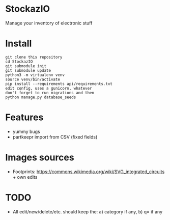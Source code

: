 # StockazIO

Manage your inventory of electronic stuff

# Install

```
git clone this repository
cd StockazIO
git submodule init
git submodule update
python3 -m virtualenv venv
source venv/bin/activate
pip install --requirements api/requirements.txt
edit config, uses a gunicorn, whatever
don't forget to run migrations and then
python manage.py database_seeds
```

# Features

- yummy bugs
- partkeepr import from CSV (fixed fields)

# Images sources
- Footprints: https://commons.wikimedia.org/wiki/SVG_integrated_circuits + own edits

# TODO
- All edit/new/delete/etc. should keep the: a) category if any, b) q= if any

